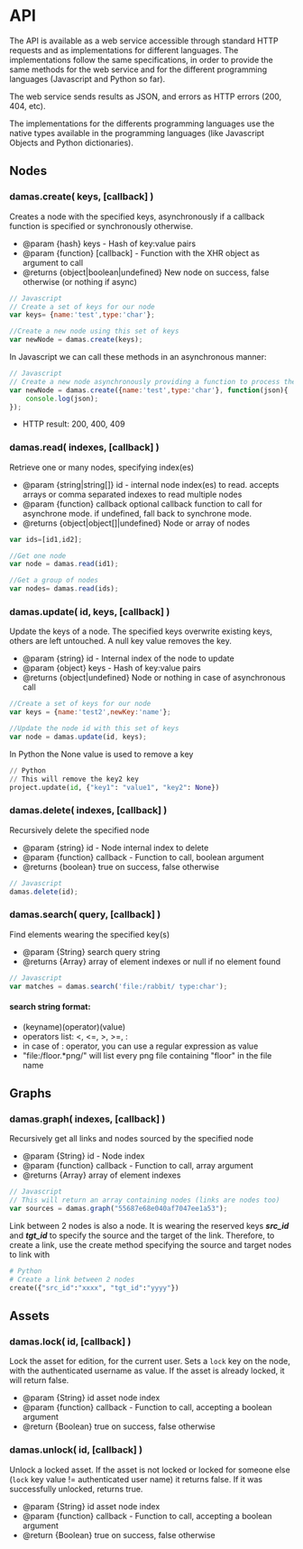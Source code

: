 # API

The API is available as a web service accessible through standard HTTP requests and as implementations for different languages. The implementations follow the same specifications, in order to provide the same methods for the web service and for the different programming languages (Javascript and Python so far).

The web service sends results as JSON, and errors as HTTP errors (200, 404, etc).

The implementations for the differents programming languages use the native types available in the programming languages (like Javascript Objects and Python dictionaries).

## Nodes

### damas.create( keys, [callback] )
Creates a node with the specified keys, asynchronously if a callback function is specified or synchronously otherwise.
* @param {hash} keys - Hash of key:value pairs
* @param {function} [callback] - Function with the XHR object as argument to call
* @returns {object|boolean|undefined} New node on success, false otherwise (or nothing if async)

```js
// Javascript
// Create a set of keys for our node
var keys= {name:'test',type:'char'};

//Create a new node using this set of keys
var newNode = damas.create(keys);
```

In Javascript we can call these methods in an asynchronous manner:
```js
// Javascript
// Create a new node asynchronously providing a function to process the result
var newNode = damas.create({name:'test',type:'char'}, function(json){
    console.log(json);
});
```

* HTTP result: 200, 400, 409


### damas.read( indexes, [callback] )
Retrieve one or many nodes, specifying index(es)
* @param {string|string[]} id - internal node index(es) to read. accepts arrays or comma separated indexes to read multiple nodes
* @param {function} callback optional callback function to call for asynchrone mode. if undefined, fall back to synchrone mode.
* @returns {object|object[]|undefined} Node or array of nodes
```js
var ids=[id1,id2];

//Get one node
var node = damas.read(id1);

//Get a group of nodes
var nodes= damas.read(ids);
```
### damas.update( id, keys, [callback] )
Update the keys of a node. The specified keys overwrite existing keys, others are left untouched. A null key value removes the key.
* @param {string} id - Internal index of the node to update
* @param {object} keys - Hash of key:value pairs
* @returns {object|undefined} Node or nothing in case of asynchronous call
```js
//Create a set of keys for our node
var keys = {name:'test2',newKey:'name'};

//Update the node id with this set of keys
var node = damas.update(id, keys);
```
In Python the None value is used to remove a key
```python
// Python
// This will remove the key2 key
project.update(id, {"key1": "value1", "key2": None})

```
### damas.delete( indexes, [callback] )
Recursively delete the specified node
* @param {string} id - Node internal index to delete
* @param {function} callback - Function to call, boolean argument
* @returns {boolean} true on success, false otherwise
```js
// Javascript
damas.delete(id);
```

### damas.search( query, [callback] )
Find elements wearing the specified key(s)
* @param {String} search query string
* @returns {Array} array of element indexes or null if no element found

```js
// Javascript
var matches = damas.search('file:/rabbit/ type:char');
```

#### search string format:

* (keyname)(operator)(value)
* operators list: <, <=, >, >=, :
* in case of : operator, you can use a regular expression as value
* "file:/floor.*png/" will list every png file containing "floor" in the file name


## Graphs

### damas.graph( indexes, [callback] )
Recursively get all links and nodes sourced by the specified node
* @param {String} id - Node index
* @param {function} callback - Function to call, array argument
* @returns {Array} array of element indexes

```js
// Javascript
// This will return an array containing nodes (links are nodes too)
var sources = damas.graph("55687e68e040af7047ee1a53");
```

Link between 2 nodes is also a node. It is wearing the reserved keys ___src_id___ and ___tgt_id___ to specify the source and the target of the link. Therefore, to create a link, use the create method specifying the source and target nodes to link with 
```Python
# Python
# Create a link between 2 nodes
create({"src_id":"xxxx", "tgt_id":"yyyy"})
```

## Assets

### damas.lock( id, [callback] )
Lock the asset for edition, for the current user. Sets a `lock` key on the node, with the authenticated username as value. If the asset is already locked, it will return false.
* @param {String} id asset node index
* @param {function} callback - Function to call, accepting a boolean argument
* @return {Boolean} true on success, false otherwise

### damas.unlock( id, [callback] )
Unlock a locked asset. If the asset is not locked or locked for someone else (`lock` key value != authenticated user name) it returns false. If it was successfully unlocked, returns true.
* @param {String} id asset node index
* @param {function} callback - Function to call, accepting a boolean argument
* @return {Boolean} true on success, false otherwise

<!--
## Trees, based on a #parent key

- damas.ancestors( id )
- damas.children( id )
- damas.move( id, target )

## Version control

### damas.backup( id )
Copy the current version to backup folder, preserving mtime
* @param {Integer} $id the asset

### damas.increment( id )
Increment the asset after a successful backup and commit sequence
* @param {String} asset node index
* @param {String} user message for the new version

### damas.upload( files )
Process the file upload
* @param {String} $id the asset
* @param {String} $path the path of the uploaded file in the temporary folder
* @param {String} $message
* @returns {Boolean} true on success, false otherwise

-->